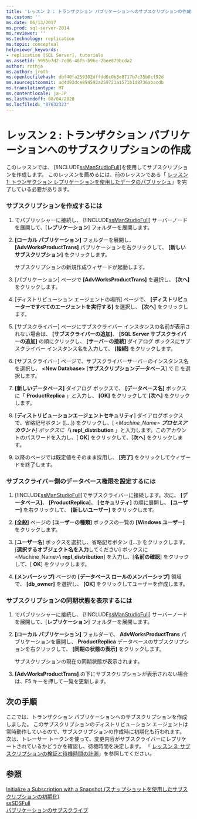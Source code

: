 ```yaml
---
title: 'レッスン 2 : トランザクション パブリケーションへのサブスクリプションの作成 | Microsoft Docs'
ms.custom: ''
ms.date: 06/13/2017
ms.prod: sql-server-2014
ms.reviewer: ''
ms.technology: replication
ms.topic: conceptual
helpviewer_keywords:
- replication [SQL Server], tutorials
ms.assetid: 5995b7d2-7c06-46f5-b96c-2bee879bcda2
author: rothja
ms.author: jroth
ms.openlocfilehash: dbf40fa259302dffdd6c0b8e8717b7c35b0cf92d
ms.sourcegitcommit: ad4d92dce894592a259721a1571b1d8736abacdb
ms.translationtype: MT
ms.contentlocale: ja-JP
ms.lasthandoff: 08/04/2020
ms.locfileid: "87632323"
---
```

# <a name="lesson-2-creating-a-subscription-to-the-transactional-publication"></a>レッスン 2 : トランザクション パブリケーションへのサブスクリプションの作成
  このレッスンでは、 [!INCLUDE[ssManStudioFull](../../includes/ssmanstudiofull-md.md)]を使用してサブスクリプションを作成します。 このレッスンを薦めるには、前のレッスンである「 [レッスン 1: トランザクション レプリケーションを使用したデータのパブリッシュ](lesson-1-publishing-data-using-transactional-replication.md)」を完了している必要があります。  
  
### <a name="to-create-the-subscription"></a>サブスクリプションを作成するには  
  
1.  でパブリッシャーに接続し、 [!INCLUDE[ssManStudioFull](../../includes/ssmanstudiofull-md.md)] サーバーノードを展開して、[**レプリケーション**] フォルダーを展開します。  
  
2.  **[ローカル パブリケーション]** フォルダーを展開し、 **[AdvWorksProductTrans]** パブリケーションを右クリックして、 **[新しいサブスクリプション]** をクリックします。  
  
     サブスクリプションの新規作成ウィザードが起動します。  
  
3.  [パブリケーション] ページで **[AdvWorksProductTrans]** を選択し、 **[次へ]** をクリックします。  
  
4.  [ディストリビューション エージェントの場所] ページで、 **[ディストリビューターですべてのエージェントを実行する]** を選択し、 **[次へ]** をクリックします。  
  
5.  [サブスクライバー] ページにサブスクライバー インスタンスの名前が表示されない場合は、 **[サブスクライバーの追加]**、 **[SQL Server サブスクライバーの追加]** の順にクリックし、 **[サーバーの接続]** ダイアログ ボックスにサブスクライバー インスタンス名を入力して、 **[接続]** をクリックします。  
  
6.  [サブスクライバー] ページで、サブスクライバーサーバーのインスタンス名を選択し、 **\<New Database>** [**サブスクリプションデータベース**] で [] を選択します。  
  
7.  **[新しいデータベース]** ダイアログ ボックスで、 **[データベース名]** ボックスに「 **ProductReplica** 」と入力し、 **[OK]** をクリックして **[次へ]** をクリックします。  
  
8.  [**ディストリビューションエージェントセキュリティ**] ダイアログボックスで、省略記号ボタン ([**..**.]) をクリックし、[ \<_Machine_Name> **プロセスアカウント**] ボックスに「_**\ repl_distribution** 」と入力します。このアカウントのパスワードを入力し、[ **OK**] をクリックして、[**次へ**] をクリックします。  
  
9. 以降のページでは既定値をそのまま採用し、 **[完了]** をクリックしてウィザードを終了します。  
  
### <a name="setting-database-permissions-at-the-subscriber"></a>サブスクライバー側のデータベース権限を設定するには  
  
1.  [!INCLUDE[ssManStudioFull](../../includes/ssmanstudiofull-md.md)]でサブスクライバーに接続します。次に、 **[データベース]**、 **[ProductReplica]**、 **[セキュリティ]** の順に展開し、 **[ユーザー]** を右クリックして、 **[新しいユーザー]** をクリックします。  
  
2.  **[全般]** ページの **[ユーザーの種類]** ボックスの一覧の **[Windows ユーザー]** をクリックします。  
  
3.  [**ユーザー名**] ボックスを選択し、省略記号ボタン ([...]) をクリックします。 [**選択するオブジェクト名を入力**してください] ボックスに <Machine_Name>**\ repl_distribution**] を入力し、[**名前の確認**] をクリックして、[ **OK**] をクリックします。  
  
4.  **[メンバーシップ]** ページの **[データベース ロールのメンバーシップ]** 領域で、 **[db_owner]** を選択し、 **[OK]** をクリックしてユーザーを作成します。  
  
### <a name="to-view-the-synchronization-status-of-the-subscription"></a>サブスクリプションの同期状態を表示するには  
  
1.  でパブリッシャーに接続し、 [!INCLUDE[ssManStudioFull](../../includes/ssmanstudiofull-md.md)] サーバーノードを展開して、[**レプリケーション**] フォルダーを展開します。  
  
2.  **[ローカル パブリケーション]** フォルダーで、 **AdvWorksProductTrans** パブリケーションを展開し、 **ProductReplica** データベースのサブスクリプションを右クリックして、 **[同期の状態の表示]** をクリックします。  
  
     サブスクリプションの現在の同期状態が表示されます。  
  
3.  **[AdvWorksProductTrans]** の下にサブスクリプションが表示されない場合は、F5 キーを押して一覧を更新します。  
  
## <a name="next-steps"></a>次の手順  
 ここでは、トランザクション パブリケーションへのサブスクリプションを作成しました。 このサブスクリプションのディストリビューション エージェントは常時動作しているので、サブスクリプションの作成時に初期化も行われます。 次は、トレーサー トークンを使って、変更内容がサブスクライバーにレプリケートされているかどうかを確認し、待機時間を決定します。 「 [レッスン 3: サブスクリプションの検証と待機時間の計測](lesson-3-validating-the-subscription-and-measuring-latency.md)」を参照してください。  
  
## <a name="see-also"></a>参照  
 [Initialize a Subscription with a Snapshot (スナップショットを使用したサブスクリプションの初期化)](initialize-a-subscription-with-a-snapshot.md)   
 [ssSDSFull](create-a-push-subscription.md)   
 [パブリケーションのサブスクライブ](subscribe-to-publications.md)  
  
  
